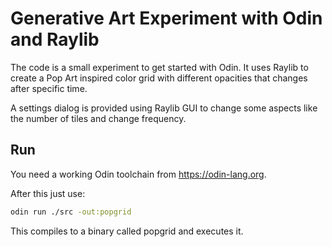 # Generative Art Experiment with Odin and Raylib

The code is a small experiment to get started with Odin. It uses Raylib to create a Pop Art inspired 
color grid with different opacities that changes after specific time.

A settings dialog is provided using Raylib GUI to change some aspects like the number of tiles and
change frequency.

## Run

You need a working Odin toolchain from https://odin-lang.org.

After this just use:
```bash
odin run ./src -out:popgrid
```

This compiles to a binary called popgrid and executes it.